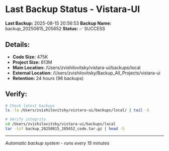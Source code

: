 # Last Backup Status - Vistara-UI

**Last Backup:** 2025-08-15 20:56:53
**Backup Name:** backup_20250815_205652
**Status:** ✅ SUCCESS

## Details:
- **Code Size:** 475K
- **Project Size:** 813M
- **Main Location:** /Users/zvishilovitsky/vistara-ui/backups/local
- **External Location:** /Users/zvishilovitsky/Backup_All_Projects/vistara-ui
- **Retention:** 24 hours (96 backups)

## Verify:
```bash
# Check latest backups
ls -la /Users/zvishilovitsky/vistara-ui/backups/local/ | tail -5

# Verify integrity
cd /Users/zvishilovitsky/vistara-ui/backups/local
tar -tzf backup_20250815_205652_code.tar.gz | head -5
```

---
*Automatic backup system - runs every 15 minutes*

